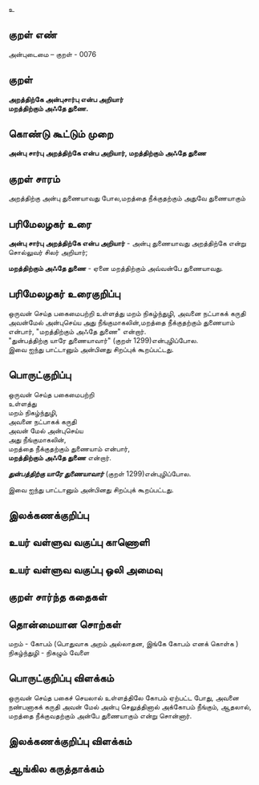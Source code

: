 உ

## குறள் எண் 

அன்புடைமை – குறள் - 0076  

## குறள் 

**அறத்திற்கே அன்புசார்பு என்ப அறியார்  
மறத்திற்கும் அஃதே துணை.** 

## கொண்டு கூட்டும் முறை

**அன்பு சார்பு அறத்திற்கே என்ப அறியார், மறத்திற்கும் அஃதே துணை**  

## குறள் சாரம் 

அறத்திற்கு அன்பு துணையாவது போல,மறத்தை நீக்குதற்கும் அதுவே துணையாகும் 

## பரிமேலழகர் உரை

**அன்பு சார்பு அறத்திற்கே என்ப அறியார்** - அன்பு துணையாவது அறத்திற்கே என்று சொல்லுவர் சிலர் அறியார்;  

**மறத்திற்கும் அஃதே துணை** - ஏனை மறத்திற்கும் அவ்வன்பே துணையாவது.

## பரிமேலழகர் உரைகுறிப்பு   

ஒருவன் செய்த பகைமைபற்றி உள்ளத்து மறம் நிகழ்ந்துழி, அவனை நட்பாகக் கருதி அவன்மேல் அன்புசெய்ய அது நீங்குமாகலின்,மறத்தை நீக்குதற்கும் துணையாம் என்பார், "மறத்திற்கும் அஃதே துணை" என்றார்.  
"துன்பத்திற்கு யாரே துணையாவார்" (குறள் 1299)என்புழிப்போல.  
இவை ஐந்து பாட்டானும் அன்பினது சிறப்புக் கூறப்பட்டது.   

## பொருட்குறிப்பு 

ஒருவன் செய்த பகைமைபற்றி  
உள்ளத்து   
மறம் நிகழ்ந்துழி,  
அவனை நட்பாகக் கருதி  
அவன் மேல் அன்புசெய்ய  
அது நீங்குமாகலின்,  
மறத்தை நீக்குதற்கும் துணையாம் என்பார்,  
**மறத்திற்கும் அஃதே துணை** என்றார். 

_**துன்பத்திற்கு யாரே துணையாவார்**_ (குறள் 1299)என்புழிப்போல.  

இவை ஐந்து பாட்டானும் அன்பினது சிறப்புக் கூறப்பட்டது. 

## இலக்கணக்குறிப்பு  


## உயர் வள்ளுவ வகுப்பு காணொளி


## உயர் வள்ளுவ வகுப்பு ஒலி அமைவு 

 
## குறள் சார்ந்த கதைகள் 


## தொன்மையான சொற்கள்

மறம் - கோபம் (பொதுவாக அறம் அல்லாதன, இங்கே கோபம் எனக் கொள்க )  
நிகழ்ந்துழி - நிகழும் வேளை 


## பொருட்குறிப்பு விளக்கம்

ஒருவன் செய்த பகைச் செயலால் உள்ளத்திலே கோபம் ஏற்பட்ட போது, அவனை நண்பனாகக் கருதி அவன் மேல் அன்பு செலுத்தினால் அக்கோபம் நீங்கும், ஆதலால், மறத்தை நீக்குவதற்கும் அன்பே துணையாகும் என்று சொன்னார். 

## இலக்கணக்குறிப்பு விளக்கம்


## ஆங்கில கருத்தாக்கம் 


